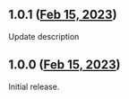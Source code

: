 ## 1.0.1 ([Feb 15, 2023](https://github.com/ramensoftware/windhawk-mods/blob/4701e1066667863e05c7e9fa082b3399b86b5a5a/mods/hide-search-bar.wh.cpp))

Update description

## 1.0.0 ([Feb 15, 2023](https://github.com/ramensoftware/windhawk-mods/blob/acebdfe2946501d31c088c80e2dc24459fa707fd/mods/hide-search-bar.wh.cpp))

Initial release.
